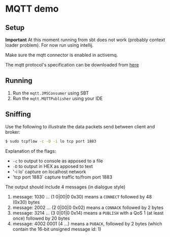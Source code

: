 # MQTT demo

## Setup 

**Important** At this moment running from sbt does not work (probably context loader problem).
For now run using intellij.

Make sure the mqtt connector is enabled in activemq. 

The mqtt protocol's specification can be downloaded from [here](http://public.dhe.ibm.com/software/dw/webservices/ws-mqtt/MQTT_V3.1_Protocol_Specific.pdf)

## Running

1. Run the `mqtt.JMSConsumer` using SBT
2. Run the `mqtt.MQTTPublisher` using your IDE

## Sniffing

Use the following to illustrate the data packets send between client and broker:

```bash
$ sudo tcpflow -c -D -i lo tcp port 1883
```

Explanation of the flags:

- `-c` to output to console as apposed to a file
- `-D` to output in HEX as apposed to text
- '-i lo' capture on localhost network
- 'tcp port 1883` capture traffic to/from port 1883

The output should include 4 messages (in dialogue style)

1. message: 1030 ... (1 0|00|0 0x30) means a `CONNECT` followed by 48 (0x30) bytes
2. message: 2002 ... (2 0|00|0 0x02) means a `CONNACK` followed by 2 bytes
3. message: 3214 ... (3 0|01|0 0x14) means a `PUBLISH` with a QoS 1 (at least once) followed by 20 bytes
4. message: 4002 0001 (4 ...) means a `PUBACK`, followed by 2 bytes (which contain the 16-bit unsigned message id: 1) 

